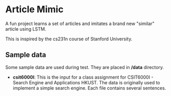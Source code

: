 # Article Mimic
A fun project learns a set of articles and imitates a brand new "similar" article using LSTM.

This is inspired by the cs231n course of Stanford University.

## Sample data
Some sample data are used during test. They are placed in **/data** directory.
+ **csit6000I**: This is the input for a class assignment for CSIT6000I - Search Engine and Applications HKUST. The data is originally used to implement a simple search engine. Each file contains several sentences.